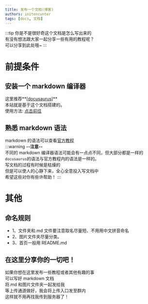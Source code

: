 ```yaml
---
title: 发布一个文档(博客)
authors: initencunter
tags: [docs, 文档]
---
```


:::tip
你是不是很好奇这个文档是怎么写出来的  
有没有想法跟大家一起分享一些有用的教程呢？  
可以分享到此处哦~
:::

<!--truncate-->

# 前提条件

## 安装一个 markdown 编译器

这里推荐**\[[docusaurus](https://www.docusaurus.io/zh-CN/docs)\]**  
本站就是基于这个文档搭建的。  
使用方法: [点击前往](https://www.docusaurus.io/zh-CN/docs/installation)

## 熟悉 markdown 语法

markdown 的语法可以查看[官方教程](https://markdown.com.cn/basic-syntax/)  
:::warning
**--注意--**  
不同的 markdown 编译器语法可能会有一点点不同，但大部分都是一样的  
`docusaurus`的语法与官方教程内的语法是一样的。  
写文档的过程有时候是枯燥的  
但是可以使人的心静下来，全心全意投入写文档中  
希望这些对你有些许帮助！
:::

# 其他

## 命名规则

- 1、文件夹和.md 文件要注意取名尽量短、不用用中文拼音命名
- 2、图片文件夹尽量分类。
- 3、首页一般用 README.md

## 在这里分享你的一切吧！

如果你想在这里发布一些教程或者其他有趣的事  
可以写好 markdown 文档  
将.md 和图片文件夹一起发给我  
等上传通道做好，我会将上传入口发至群内  
这样就不用再找我传到服务器了！
